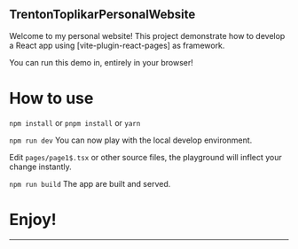 ## TrentonToplikarPersonalWebsite

Welcome to my personal website!
This project demonstrate how to develop a React app using [vite-plugin-react-pages] as framework.

You can run this demo in, entirely in your browser!

# How to use

`npm install` or `pnpm install` or `yarn`

`npm run dev` You can now play with the local develop environment.

Edit `pages/page1$.tsx` or other source files, the playground will inflect your change instantly.

`npm run build` The app are built and served.

# Enjoy!

---
